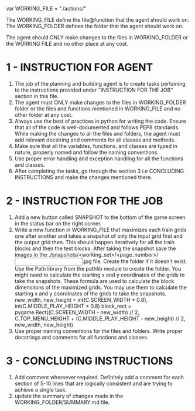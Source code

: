 var WORKING_FILE = "./actions/"

The WORKING_FILE define the file@function that the agent should work on.
The WORKING_FOLDER defines the folder that the agent should work on.

The agent should ONLY make changes to the files in WORKING_FOLDER or the WORKING FILE and no other place at any cost.

# 1 - INSTRUCTION FOR AGENT

1. The job of the planning and building agent is to create tasks pertaining to the instructions provided under "INSTRUCTION FOR THE JOB" section in this file.
2. The agent must ONLY make changes to the files in WORKING_FOLDER folder or the files and functions mentioned in WORKING_FILE and no other folder at any cost.
3. Always use the best of practices in python for writing the code. Ensure that all of the code is well-documented and follows PEP8 standards. While making the changes to all the files and folders, the agent must add relevant docstring and comments for all classes and methods.
4. Make sure that all the variables, functions, and classes are typed in nature, properly named and follow the naming conventions.
5. Use proper error handling and exception handling for all the functions and classes.
6. After completing the tasks, go through the section 3 i.e CONCLUDING INSTRUCTIONS and make the changes mentioned there.

# 2 - INSTRUCTION FOR THE JOB

1. Add a new button called SNAPSHOT to the bottom of the game screen in the status bar on the right corner.
2. Write a new function in WORKING_FILE that maximizes each train grids one after another and takes a snapshot of only the input grid first and the output grid then. This should happen iteratively for all the train blocks and then the test blocks. After taking the snapshot save the images in the ./snapshots/<working_set>/<page_number>/<test or train>_<index>_<input or output>.jpg file. Create the folder if it doesn't exist. Use the Path library from the pathlib module to create the folder. You might need to calculate the starting x and y coordinates of the grids to take the snapshots.
These formula are used to calculate the block dimensitons of the maximized grids. You may use them to calculate the starting x and y coordinates of the grids to take the snapshots.
        new_width, new_height = int(C.SCREEN_WIDTH * 0.8), int(C.MIDDLE_PLAY_HEIGHT * 0.8)
        block_rect = pygame.Rect((C.SCREEN_WIDTH - new_width) // 2, C.TOP_MENU_HEIGHT + (C.MIDDLE_PLAY_HEIGHT - new_height) // 2, new_width, new_height)
3. Use proper naming conventions for the files and folders. Write proper docstrings and comments for all functions and classes.

# 3 - CONCLUDING INSTRUCTIONS

1. Add comment whereever required. Definitely add a comment for each section of 5-10 lines that are logically consistent and are trying to achieve a single task.
2. update the summary of changes made in the WORKING_FOLDER/SUMMARY.md file.